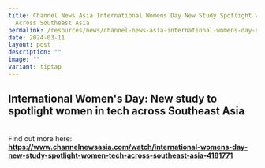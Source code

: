 ```yaml
---
title: Channel News Asia International Womens Day New Study Spotlight Women Tech
  Across Southeast Asia
permalink: /resources/news/channel-news-asia-international-womens-day-new-study-spotlight/
date: 2024-03-11
layout: post
description: ""
image: ""
variant: tiptap
---
```

<h2>International Women's Day: New study to spotlight women in tech across Southeast Asia</h2>
<p>
<br>Find out more here: <strong><a href="https://www.channelnewsasia.com/watch/international-womens-day-new-study-spotlight-women-tech-across-southeast-asia-4181771" rel="noopener noreferrer nofollow" target="_blank">https://www.channelnewsasia.com/watch/international-womens-day-new-study-spotlight-women-tech-across-southeast-asia-4181771</a></strong>
</p>
<h4></h4>
<p></p>